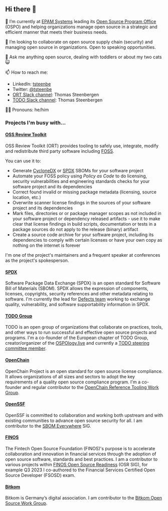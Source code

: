 ## Hi there 👋 

🏢 I’m currently at <a href="http://www.epam.com">EPAM Systems</a> leading its [Open Source Program Office](https://ospodefinition.org) (OSPO) and helping organizations manage open source in a strategic and efficient manner that meets their business needs.

🤝 I’m looking to collaborate on open source supply chain (security) and managing open source in organizations. Open to speaking opportunities.

💬 Ask me anything open source, dealing with toddlers or about my two cats 😺

📫 How to reach me:
- LinkedIn: [tsteenbe](https://linkedin.com/in/tsteenbe)
- Twitter: [@tsteenbe](https://twitter.com/tsteenbe)
- [ORT Slack channel](https://join.slack.com/t/ort-talk/shared_invite/zt-1c7yi4sj6-mk7R1fAa6ZdW5MQ6DfAVRg): Thomas Steenbergen
- [TODO Slack channel](https://join.slack.com/t/thetodogroup/shared_invite/zt-169ok18cz-Pi6tpVHTeW9254d1FpkLew): Thomas Steenbergen

🏳️‍🌈 Pronouns: he/him

### Projects I'm busy with...

#### <a href="https://github.com/oss-review-toolkit/ort">OSS Review Toolkit</a>

OSS Review Toolkit (ORT) provides tooling to safely use, integrate, modify and redistribute third party software including [FOSS](https://en.wikipedia.org/wiki/Free_and_open-source_software). 

You can use it to:
- Generate [CycloneDX](https://cyclonedx.org) or [SPDX](https://spdx.dev) SBOMs for your software project
- Automate your FOSS policy using _Policy as Code_ to do licensing, security vulnerabilities and engineering standards checks for your software project and its dependencies
- Correct found invalid or missing package metadata (licensing, source location, etc.)
- Overwrite scanner license findings in the sources of your software project and its dependencies
- Mark files, directories or or package manager scopes as not included in your software project or dependency released artifacts - use it to make clear that license findings in build scripts, documentation or tests in a package sources do not apply to the release (binary) artifact
- Create a source code archive for your software project, including its dependencies to comply with certain licenses or have your own copy as nothing on the internet is forever

I'm one of the project's maintainers and a frequent speaker at conferences as the project's spokesperson.

#### <a href="https://github.com/spdx/spdx-spec">SPDX</a>

Software Package Data Exchange (SPDX) is an open standard for Software Bill of Materials (SBOM). SPDX allows the expression of components, licenses, copyrights, security references and other metadata relating to software. I'm currently the lead for [Defects team](https://lists.spdx.org/g/spdx-defects) working to exchange quality, vulnerability, and software supportability information in SPDX.

#### <a href="https://github.com/todogroup/todogroup.org">TODO Group</a>

TODO is an open group of organizations that collaborate on practices, tools, and other ways to run successful and effective open source projects and programs. I'm a co-founder of the European chapter of TODO Group, creator/organizer of the [OSPOlogy.live](https://github.com/todogroup/ospology/blob/main/ospology-live/framework.md) and currently a [TODO steering committee member](https://github.com/todogroup/governance#todo-steering-committee-tsc).

#### <a href="https://www.openchainproject.org/">OpenChain</a>

OpenChain Project is an open standard for open source license compliance. It allows organizations of all sizes and sectors to adopt the key requirements of a quality open source compliance program.  I'm a co-founder and regular contributor to the [OpenChain Reference Tooling Work Group](https://github.com/Open-Source-Compliance/Sharing-creates-value).

#### <a href="https://openssf.org/">OpenSSF</a>

OpenSSF is committed to collaboration and working both upstream and with existing communities to advance open source security for all. I am contributor to the [SBOM Everywhere](https://github.com/ossf/sbom-everywhere) SIG.

#### <a href="https://www.finos.org">FINOS</a>

The Fintech Open Source Foundation (FINOS)'s purpose is to accelerate collaboration and innovation in financial services through the adoption of open source software, standards and best practices.
I am a contributor to various projects within [FINOS Open Source Readiness](https://www.finos.org/open-source-readiness) (OSR SIG), for example Q3 2023 I co-authored to the Financial Services Certified Open Source Developer (FSOSD) exam.

#### <a href="https://www.bitkom.org/EN/">Bitkom</a>

Bitkom is Germany’s digital association. I am contributor to the [Bitkom Open Source Work Group](https://www.bitkom.org/opensource).
